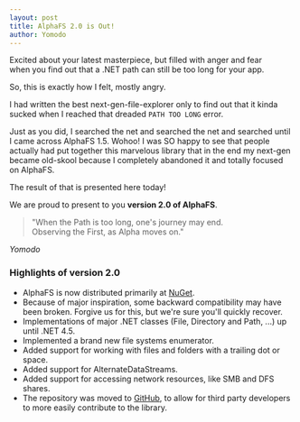 ```yaml
---
layout: post
title: AlphaFS 2.0 is Out!
author: Yomodo
---
```


<div class="well bg-info">
<span class="lead">Excited about your latest masterpiece, but filled with anger and fear
<br />when you find out that a .NET path can still be too long for your app.</span>
</div>

So, this is exactly how I felt, mostly angry.

I had written the best next-gen-file-explorer only to find out that it kinda sucked when I reached that dreaded `PATH TOO LONG` error.

Just as you did, I searched the net and searched the net and searched until I came across AlphaFS 1.5.
Wohoo! I was SO happy to see that people actually had put together this marvelous library
that in the end my next-gen became old-skool because I completely abandoned it and 
totally focused on AlphaFS.

The result of that is presented here today!

We are proud to present to you **version 2.0 of AlphaFS**.

> "When the Path is too long, one's journey may end.
<br />Observing the First, as Alpha moves on."

*Yomodo*

### Highlights of version 2.0
- AlphaFS is now distributed primarily at [NuGet](https://www.nuget.org/packages/AlphaFS/).
- Because of major inspiration, some backward compatibility may have been broken. Forgive us for this, but we're sure you'll quickly recover.
- Implementations of major .NET classes (File, Directory and Path, ...) up until .NET 4.5.
- Implemented a brand new file systems enumerator.
- Added support for working with files and folders with a trailing dot or space.
- Added support for AlternateDataStreams.
- Added support for accessing network resources, like SMB and DFS shares.
- The repository was moved to [GitHub](https://github.com/alphaleonis/AlphaFS/), to allow for third party developers to more easily contribute to the library.
